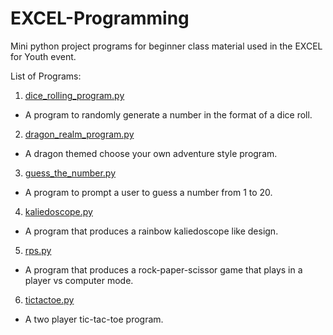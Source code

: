 # EXCEL-Programming
Mini python project programs for beginner class material used in the EXCEL for Youth event.

List of Programs:
1. [dice_rolling_program.py](https://github.com/emendoz/EXCEL-Programming/blob/main/dice_rolling_program.py)
- A program to randomly generate a number in the format of a dice roll.
2. [dragon_realm_program.py](https://github.com/emendoz/EXCEL-Programming/blob/main/dragon_realm_program.py)
- A dragon themed choose your own adventure style program.
3. [guess_the_number.py](https://github.com/emendoz/EXCEL-Programming/blob/main/guess_the_number.py)
- A program to prompt a user to guess a number from 1 to 20.
4. [kaliedoscope.py](https://github.com/emendoz/EXCEL-Programming/blob/main/kaleidoscope.py)
- A program that produces a rainbow kaliedoscope like design.
5. [rps.py](https://github.com/emendoz/EXCEL-Programming/blob/main/rps.py)
- A program that produces a rock-paper-scissor game that plays in a player vs computer mode.
6. [tictactoe.py](https://github.com/emendoz/EXCEL-Programming/blob/main/tictactoe.py)
- A two player tic-tac-toe program.
